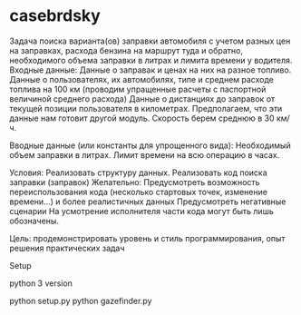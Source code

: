 # casebrdsky

Задача поиска варианта(ов) заправки автомобиля с учетом разных цен на заправках, расхода бензина на маршрут туда и обратно, необходимого объема заправки в литрах и лимита времени у водителя.
Входные данные:
Данные о заправак и ценах на них на разное топливо.
Данные о пользователях, их автомобилях, типе и среднем расходе топлива на 100 км (проводим упращенные расчеты с паспортной величиной среднего расхода)
Данные о дистанциях до заправок от текущей позиции пользователя в километрах. Предполагаем, что эти данные нам готовит другой модуль. Скорость берем среднюю в 30 км/ч.

Вводные данные (или константы для упрощенного вида):
Необходимый объем заправки в литрах.
Лимит времени на всю операцию в часах.

Условия:
Реализовать структуру данных.
Реализовать код поиска заправки (заправок)
Желательно:
Предусмотреть возможность переиспользования кода (несколько стартовых точек, изменение времени...) и более реалистичных данных
Предусмотреть негативные сценарии
На усмотрение исполнителя части кода могут быть лишь обозначены.

Цель: продемонстрировать уровень и стиль программирования, опыт решения практических задач

Setup

python 3 version

python setup.py
python gazefinder.py


